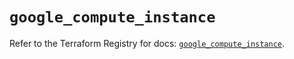 # `google_compute_instance`

Refer to the Terraform Registry for docs: [`google_compute_instance`](https://registry.terraform.io/providers/hashicorp/google/5.35.0/docs/resources/compute_instance).
